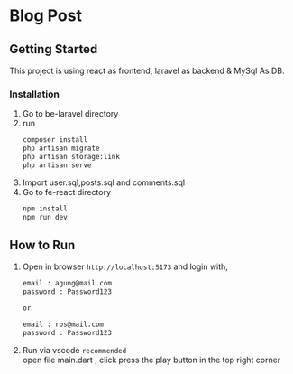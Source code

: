 # Blog Post

<!-- GETTING STARTED -->
## Getting Started

This project is using react as frontend, laravel as backend & MySql As DB.

### Installation
1. Go to be-laravel directory
2. run 
   ```sh
   composer install
   php artisan migrate
   php artisan storage:link
   php artisan serve
   ```
3. Import user.sql,posts.sql and comments.sql
4. Go to fe-react directory
   ```sh
   npm install
   npm run dev
   ```

## How to Run

1. Open in browser  `http://localhost:5173` and login with, 
   ```sh
   email : agung@mail.com
   password : Password123

   or

   email : ros@mail.com
   password : Password123

   ```
2. Run via vscode `recommended`<br>
   open file main.dart , click press the play button in the top right corner